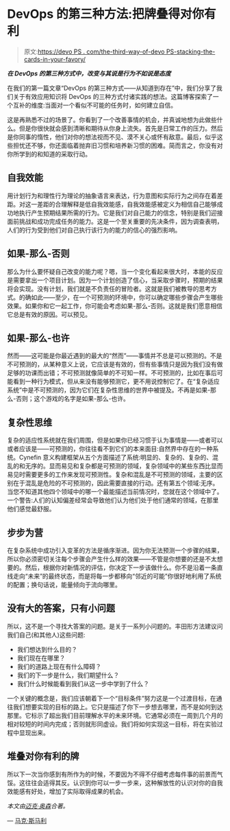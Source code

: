 # DevOps 的第三种方法:把牌叠得对你有利

> 原文:[https://devo PS . com/the-third-way-of-devo PS-stacking-the-cards-in-your-favory/](https://devops.com/the-third-way-of-devops-stacking-the-cards-in-your-favor/)

***在 DevOps 的第三种方式中，改变与其说是行为不如说是态度***

在我们的第一篇文章“DevOps 的第三种方式——从知道到存在”中，我们分享了我们关于有效应用知识将 DevOps 的三种方式付诸实践的想法。这篇博客探索了一个互补的维度:当面对一个看似不可能的任务时，如何建立自信。

这是再熟悉不过的场景了。你看到了一个改善事情的机会，并真诚地想为此做些什么。但是你很快就会感到清晰和期待从你身上流失。首先是日常工作的压力。然后是你同事的惰性，他们对你的想法视而不见、漠不关心或怀有敌意。最后，似乎这些担忧还不够，你还面临着抛弃旧习惯和培养新习惯的困难。简而言之，你没有对你所学到的和知道的采取行动。

## **自我效能**

用计划行为和理性行为理论的抽象语言来表达，行为意图和实际行为之间存在着差距。对这一差距的合理解释是低自我效能感，自我效能感被定义为相信自己能够成功地执行产生预期结果所需的行为。它是我们对自己能力的信念，特别是我们迎接面前挑战和成功完成任务的能力。这是一个至关重要的先决条件，因为调查表明，人们的行为受到他们对自己执行该行为的能力的信心的强烈影响。

## **如果-那么-否则**

那么为什么要怀疑自己改变的能力呢？嗯，当一个变化看起来很大时，本能的反应是需要拿出一个项目计划。因为一个计划创造了信心，当采取步骤时，预期的结果将会实现。没有计划，我们就是不负责任的冒险者。这就是我们被教导的思考方式。的确如此——至少，在一个可预测的环境中，你可以确定哪些步骤会产生哪些效果。如果你和它一起工作，你可能会考虑如果-那么-否则。这就是我们愿意相信它总是有效的原因。可以预见。

## **如果-那么-也许**

然而——这可能是你最近遇到的最大的“然而”——事情并不总是可以预测的。不是不可预测的，从某种意义上说，它应该是有效的，但有些事情只是因为我们没有做足够的功课而出错；不可预测就像简单的不可知一样。不可预测的，比如在事后可能看到一种行为模式，但从来没有能够预测它，更不用说控制它了。在“复杂适应系统”中是不可预测的，因为它们在复杂性思维的世界中被提及。不再是如果-那么-否则；这个游戏的名字是如果-那么-也许。

## **复杂性思维**

复杂的适应性系统就在我们周围，但是如果你已经习惯于认为事情是——或者可以或者应该是——可预测的，你往往看不到它们的本来面目:自然界中存在的一种系统。Cynefin 意义构建框架从五个方面描述了系统:明显的、复杂的、复杂的、混乱的和无序的。显而易见和复杂都是可预测的领域，复杂领域中的某些东西比显而易见时需要更多的工作来发现可预测性。复杂和混乱是不可预测的领域，主要的区别在于混乱是危险的不可预测的，因此需要直接的行动。还有第五个领域:无序。当您不知道其他四个领域中的哪一个最能描述当前情况时，您就在这个领域中了。一个警告:人们的认知偏差经常会导致他们认为他们处于他们通常的领域，在那里他们感觉最舒服。

## **步步为营**

在复杂系统中成功引入变革的方法是循序渐进。因为你无法预测一个步骤的结果，所以你必须密切关注每个步骤会产生什么样的效果——不管是你想要的还是不太想要的。然后，根据你对新情况的评估，你决定下一步该做什么。你不是沿着一条直线走向“未来”的最终状态，而是将每一步都移向“邻近的可能”你很好地利用了系统的配置；换句话说，能量倾向于流向哪里。

## **没有大的答案，只有小问题**

所以，这不是一个寻找大答案的问题。是关于一系列小问题的。丰田形方法建议问我们自己(和其他人)这些问题:

*   我们想达到什么目的？
*   我们现在在哪里？
*   我们的道路上现在有什么障碍？
*   我们的下一步是什么，我们期望什么？
*   我们什么时候能看到我们从这一步中学到了什么？

一个关键的概念是，我们应该朝着下一个“目标条件”努力这是一个过渡目标，在通往我们想要实现的目标的路上。它只是描述了你下一步想去哪里，而不是如何到达那里。它标示了超出我们目前理解水平的未来环境。它通常必须在一周到几个月的相对较短的时间内完成；否则就形同虚设。我们将如何实现这一目标，将在实验过程中显现出来。

## **堆叠对你有利的牌**

所以下一次当你感到有所作为的时候，不要因为不得不仔细考虑每件事的前景而气馁。这往往会适得其反。认识到你可以一步一步来，这种解放性的认识对你的自我效能感有好处，增加了实际取得成果的机会。

*本文由[迈克·奥森](https://devops.com/author/mike-orzen/)合著。*

— [马克·斯马利](https://devops.com/author/mark-smalley/)